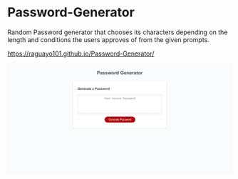 # Password-Generator

Random Password generator that chooses its characters depending on the length and conditions the users approves of from the given prompts. 

https://raguayo101.github.io/Password-Generator/

<img src = "assets/screenshot.png" alt="photo of site">
